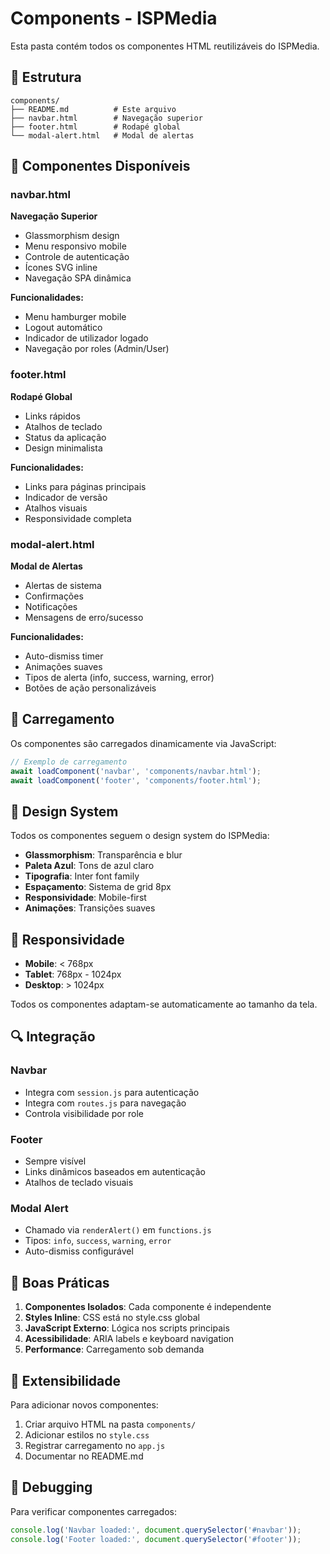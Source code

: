 # Components - ISPMedia

Esta pasta contém todos os componentes HTML reutilizáveis do ISPMedia.

## 📁 Estrutura

```
components/
├── README.md          # Este arquivo
├── navbar.html        # Navegação superior
├── footer.html        # Rodapé global
└── modal-alert.html   # Modal de alertas
```

## 🧩 Componentes Disponíveis

### **navbar.html**
**Navegação Superior**
- Glassmorphism design
- Menu responsivo mobile
- Controle de autenticação
- Ícones SVG inline
- Navegação SPA dinâmica

**Funcionalidades:**
- Menu hamburger mobile
- Logout automático
- Indicador de utilizador logado
- Navegação por roles (Admin/User)

### **footer.html**
**Rodapé Global**
- Links rápidos
- Atalhos de teclado
- Status da aplicação
- Design minimalista

**Funcionalidades:**
- Links para páginas principais
- Indicador de versão
- Atalhos visuais
- Responsividade completa

### **modal-alert.html**
**Modal de Alertas**
- Alertas de sistema
- Confirmações
- Notificações
- Mensagens de erro/sucesso

**Funcionalidades:**
- Auto-dismiss timer
- Animações suaves
- Tipos de alerta (info, success, warning, error)
- Botões de ação personalizáveis

## 🔧 Carregamento

Os componentes são carregados dinamicamente via JavaScript:

```javascript
// Exemplo de carregamento
await loadComponent('navbar', 'components/navbar.html');
await loadComponent('footer', 'components/footer.html');
```

## 🎨 Design System

Todos os componentes seguem o design system do ISPMedia:

- **Glassmorphism**: Transparência e blur
- **Paleta Azul**: Tons de azul claro
- **Tipografia**: Inter font family
- **Espaçamento**: Sistema de grid 8px
- **Responsividade**: Mobile-first
- **Animações**: Transições suaves

## 📱 Responsividade

- **Mobile**: < 768px
- **Tablet**: 768px - 1024px
- **Desktop**: > 1024px

Todos os componentes adaptam-se automaticamente ao tamanho da tela.

## 🔍 Integração

### **Navbar**
- Integra com `session.js` para autenticação
- Integra com `routes.js` para navegação
- Controla visibilidade por role

### **Footer**
- Sempre visível
- Links dinâmicos baseados em autenticação
- Atalhos de teclado visuais

### **Modal Alert**
- Chamado via `renderAlert()` em `functions.js`
- Tipos: `info`, `success`, `warning`, `error`
- Auto-dismiss configurável

## 🎯 Boas Práticas

1. **Componentes Isolados**: Cada componente é independente
2. **Styles Inline**: CSS está no style.css global
3. **JavaScript Externo**: Lógica nos scripts principais
4. **Acessibilidade**: ARIA labels e keyboard navigation
5. **Performance**: Carregamento sob demanda

## 🚀 Extensibilidade

Para adicionar novos componentes:

1. Criar arquivo HTML na pasta `components/`
2. Adicionar estilos no `style.css`
3. Registrar carregamento no `app.js`
4. Documentar no README.md

## 🔧 Debugging

Para verificar componentes carregados:
```javascript
console.log('Navbar loaded:', document.querySelector('#navbar'));
console.log('Footer loaded:', document.querySelector('#footer'));
```
